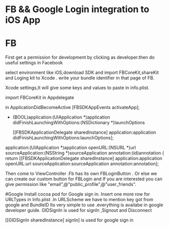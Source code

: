 # FB && Google Login integration to iOS App

# FB

 First get a permission for development by clicking as developer.then do useful settings in Facebook 

select environment like iOS,download SDK and import FBCoreKit,shareKit and Loging kit to Xcode . 
write your bundle identifier in that page of FB.

Xcode settings,It will give some keys and values to paste in info.plist.

import FBCoreKit in Appdelegate 

in ApplicationDidBecomeActive     [FBSDKAppEvents activateApp];

- (BOOL)application:(UIApplication *)application didFinishLaunchingWithOptions:(NSDictionary *)launchOptions 

    [[FBSDKApplicationDelegate sharedInstance] application:application
                             didFinishLaunchingWithOptions:launchOptions];



application:(UIApplication *)application
            openURL:(NSURL *)url
  sourceApplication:(NSString *)sourceApplication
         annotation:(id)annotation {
    return [[FBSDKApplicationDelegate sharedInstance] application:application
                                                          openURL:url
                                                sourceApplication:sourceApplication
                                                       annotation:annotation];



Then come to ViewController .Fb has its own FBLoginButton .
Or else we can create our custom button for FBLogin and If you are interested you can give permission like "email",@"public_profile",@"user_friends".

#Google
 Install cocoa pod for Google sign in.
 Insert one more row for URLTypes in Info.plist .In URLScheme we have to mention key got from google and BundleID
 Its very simple to use .everything is availabe in google developer guide.
 GIDSignIn is used for signIn ,Signout and Disconnect
 
   [[GIDSignIn sharedInstance] signIn] is used for google sign in


